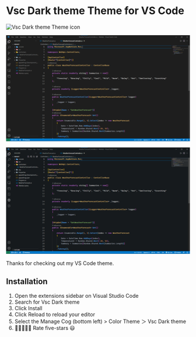 # Vsc Dark theme Theme for VS Code

![Vsc Dark theme Theme icon](https://raw.githubusercontent.com/Mdb05/Vsc-theme/main/images/Vsc-black%20theme.png)

![Vsc Dark theme Theme image](https://raw.githubusercontent.com/Mdb05/Vsc-theme/d40ef54c442cbf81dd44f3f39b57e5f56e546544/images/Vsc%20Dark.png)

![Vsc Blue theme Theme image](https://raw.githubusercontent.com/Mdb05/Vsc-theme/7ded8e0922c31e4daf3b0b705a33ca324e81791e/images/Vsc%20Blue.png)

Thanks for checking out my VS Code theme.


## Installation

1. Open the extensions sidebar on Visual Studio Code
1. Search for Vsc Dark theme
1. Click Install
1. Click Reload to reload your editor
1. Select the Manage Cog (bottom left) > Color Theme ＞ Vsc Dark theme
1. 🌟🌟🌟🌟🌟 Rate five-stars 😃
